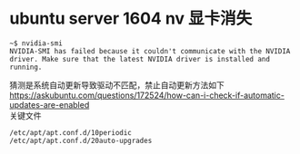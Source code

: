 


# ubuntu server 1604 nv 显卡消失
```
~$ nvidia-smi
NVIDIA-SMI has failed because it couldn't communicate with the NVIDIA driver. Make sure that the latest NVIDIA driver is installed and running.
```
猜测是系统自动更新导致驱动不匹配，禁止自动更新方法如下
<https://askubuntu.com/questions/172524/how-can-i-check-if-automatic-updates-are-enabled>  
关键文件
```
/etc/apt/apt.conf.d/10periodic
/etc/apt/apt.conf.d/20auto-upgrades
```